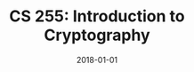 ---
title: "CS 255: Introduction to Cryptography"
collection: teaching
excerpt: '_For advanced undergraduates and graduate students\. Theory and practice of cryptographic techniques used in computer security\. Topics: encryption (symmetric and public key), digital signatures, data integrity, authentication, key management, PKI, zero-knowledge protocols, and real-world applications\._'
date: 2018-01-01
term: 'Winter 2018'
professor: 'Dan Boneh'
link: 'https://crypto.stanford.edu/~dabo/cs255/'
---